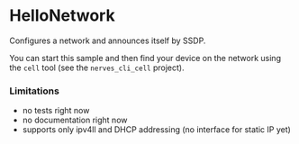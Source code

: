 # HelloNetwork

Configures a network and announces itself by SSDP.

You can start this sample and then find your device on the network using the
`cell` tool (see the `nerves_cli_cell` project).

### Limitations

- no tests right now
- no documentation right now
- supports only ipv4ll and DHCP addressing (no interface for static IP yet)
